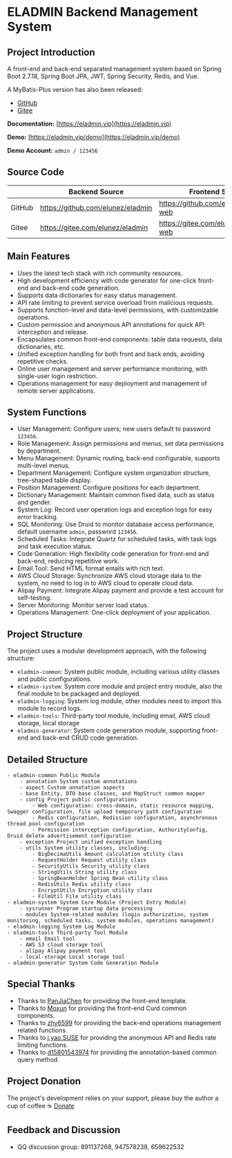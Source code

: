 # ELADMIN Backend Management System

## Project Introduction

A front-end and back-end separated management system based on Spring Boot 2.7.18, Spring Boot JPA, JWT, Spring Security, Redis, and Vue.

A MyBatis-Plus version has also been released:
- [GitHub](https://github.com/elunez/eladmin-mp)
- [Gitee](https://gitee.com/elunez/eladmin-mp)

**Documentation:** [https://eladmin.vip](https://eladmin.vip)

**Demo:** [https://eladmin.vip/demo](https://eladmin.vip/demo)

**Demo Account:** `admin / 123456`

## Source Code

|        | Backend Source | Frontend Source |
|--------|---------------|----------------|
| GitHub | https://github.com/elunez/eladmin | https://github.com/elunez/eladmin-web |
| Gitee  | https://gitee.com/elunez/eladmin  | https://gitee.com/elunez/eladmin-web  |

## Main Features

- Uses the latest tech stack with rich community resources.
- High development efficiency with code generator for one-click front-end and back-end code generation.
- Supports data dictionaries for easy status management.
- API rate limiting to prevent service overload from malicious requests.
- Supports function-level and data-level permissions, with customizable operations.
- Custom permission and anonymous API annotations for quick API interception and release.
- Encapsulates common front-end components: table data requests, data dictionaries, etc.
- Unified exception handling for both front and back ends, avoiding repetitive checks.
- Online user management and server performance monitoring, with single-user login restriction.
- Operations management for easy deployment and management of remote server applications.

## System Functions

- User Management: Configure users; new users default to password `123456`.
- Role Management: Assign permissions and menus, set data permissions by department.
- Menu Management: Dynamic routing, back-end configurable, supports multi-level menus.
- Department Management: Configure system organization structure, tree-shaped table display.
- Position Management: Configure positions for each department.
- Dictionary Management: Maintain common fixed data, such as status and gender.
- System Log: Record user operation logs and exception logs for easy error tracking.
- SQL Monitoring: Use Druid to monitor database access performance, default username `admin`, password `123456`.
- Scheduled Tasks: Integrate Quartz for scheduled tasks, with task logs and task execution status.
- Code Generation: High flexibility code generation for front-end and back-end, reducing repetitive work.
- Email Tool: Send HTML format emails with rich text.
- AWS Cloud Storage: Synchronize AWS cloud storage data to the system, no need to log in to AWS cloud to operate cloud data.
- Alipay Payment: Integrate Alipay payment and provide a test account for self-testing.
- Server Monitoring: Monitor server load status.
- Operations Management: One-click deployment of your application.

## Project Structure

The project uses a modular development approach, with the following structure:

- `eladmin-common`: System public module, including various utility classes and public configurations.
- `eladmin-system`: System core module and project entry module, also the final module to be packaged and deployed.
- `eladmin-logging`: System log module, other modules need to import this module to record logs.
- `eladmin-tools`: Third-party tool module, including email, AWS cloud storage, local storage
- `eladmin-generator`: System code generation module, supporting front-end and back-end CRUD code generation.

## Detailed Structure

```
- eladmin-common Public Module
    - annotation System custom annotations
    - aspect Custom annotation aspects
    - base Entity, DTO base classes, and MapStruct common mapper
    - config Project public configurations
        - Web configuration: cross-domain, static resource mapping, Swagger configuration, file upload temporary path configuration
        - Redis configuration, Redission configuration, asynchronous thread pool configuration
        - Permission interception configuration, AuthorityConfig, Druid delete advertisement configuration
    - exception Project unified exception handling
    - utils System utility classes, including:
        - BigDecimaUtils Amount calculation utility class
        - RequestHolder Request utility class
        - SecurityUtils Security utility class
        - StringUtils String utility class
        - SpringBeanHolder Spring Bean utility class
        - RedisUtils Redis utility class
        - EncryptUtils Encryption utility class
        - FileUtil File utility class
- eladmin-system System Core Module (Project Entry Module)
    - sysrunner Program startup data processing
    - modules System-related modules (login authorization, system monitoring, scheduled tasks, system modules, operations management)
- eladmin-logging System Log Module
- eladmin-tools Third-party Tool Module
    - email Email tool
    - AWS S3 cloud storage tool
    - alipay Alipay payment tool
    - local-storage Local storage tool
- eladmin-generator System Code Generation Module
```

## Special Thanks

- Thanks to [PanJiaChen](https://github.com/PanJiaChen/vue-element-admin) for providing the front-end template.
- Thanks to [Moxun](https://github.com/moxun1639) for providing the front-end Curd common components.
- Thanks to [zhy6599](https://gitee.com/zhy6599) for providing the back-end operations management related functions.
- Thanks to [j.yao.SUSE](https://github.com/everhopingandwaiting) for providing the anonymous API and Redis rate limiting functions.
- Thanks to [d15801543974](https://github.com/d15801543974) for providing the annotation-based common query method.

## Project Donation

The project's development relies on your support, please buy the author a cup of coffee ☕ [Donate](https://eladmin.vip/pages/030101/)

## Feedback and Discussion

- QQ discussion group: 891137268, 947578238, 659622532